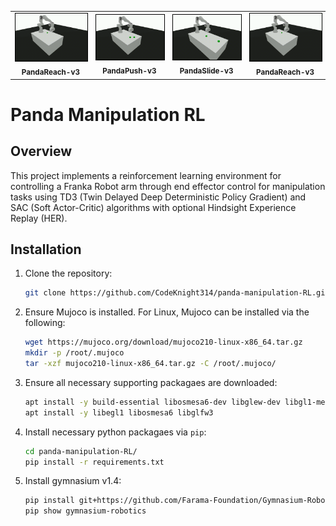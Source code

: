 <table align="center">
  <tr>
    <td align="center">
      <img src="resources/video/PandaReach-v3-DDPG.gif" width="250" style="border:1px solid black;"/>
      <br>
      <sub><b>PandaReach-v3</b></sub>
    </td>
    <td align="center">
      <img src="resources/video/PandaPush-v3-DDPG.gif" width="250" style="border:1px solid black;"/>
      <br>
      <sub><b>PandaPush-v3</b></sub>
    </td>
    <td align="center">
      <img src="resources/video/PandaSlide-v3-DDPG.gif" width="250" style="border:1px solid black;"/>
      <br>
      <sub><b>PandaSlide-v3</b></sub>
    </td>
    <td align="center">
      <img src="resources/video/PandaReach-v3-DDPG.gif" width="250" style="border:1px solid black;"/>
      <br>
      <sub><b>PandaReach-v3</b></sub>
    </td>
  </tr>
</table>

# Panda Manipulation RL

## Overview

This project implements a reinforcement learning environment for controlling a Franka Robot arm through end effector control for manipulation tasks using TD3 (Twin Delayed Deep Deterministic Policy Gradient) and SAC (Soft Actor-Critic) algorithms with optional Hindsight Experience Replay (HER).

## Installation

1.  Clone the repository:
    ```bash
    git clone https://github.com/CodeKnight314/panda-manipulation-RL.git
    ```
2.  Ensure Mujoco is installed. For Linux, Mujoco can be installed via the following:

    ```bash
    wget https://mujoco.org/download/mujoco210-linux-x86_64.tar.gz
    mkdir -p /root/.mujoco
    tar -xzf mujoco210-linux-x86_64.tar.gz -C /root/.mujoco/
    ```

3.  Ensure all necessary supporting packagaes are downloaded:

    ```bash
    apt install -y build-essential libosmesa6-dev libglew-dev libgl1-mesa-glx libglfw3 patchelf
    apt install -y libegl1 libosmesa6 libglfw3
    ```

4.  Install necessary python packagaes via `pip`:

    ```bash
    cd panda-manipulation-RL/
    pip install -r requirements.txt
    ```

5.  Install gymnasium v1.4:
    ```bash
    pip install git+https://github.com/Farama-Foundation/Gymnasium-Robotics.git
    pip show gymnasium-robotics
    ```

